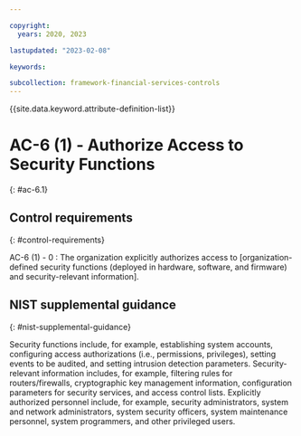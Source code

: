 ```yaml
---

copyright:
  years: 2020, 2023

lastupdated: "2023-02-08"

keywords:

subcollection: framework-financial-services-controls
---
```


{{site.data.keyword.attribute-definition-list}}

               
# AC-6 (1) - Authorize Access to Security Functions
{: #ac-6.1}

## Control requirements
{: #control-requirements}

AC-6 (1) - 0
    : The organization explicitly authorizes access to [organization-defined security functions (deployed in hardware, software, and firmware) and security-relevant information].

## NIST supplemental guidance
{: #nist-supplemental-guidance}

Security functions include, for example, establishing system accounts, configuring access authorizations (i.e., permissions, privileges), setting events to be audited, and setting intrusion detection parameters. Security-relevant information includes, for example, filtering rules for routers/firewalls, cryptographic key management information, configuration parameters for security services, and access control lists. Explicitly authorized personnel include, for example, security administrators, system and network administrators, system security officers, system maintenance personnel, system programmers, and other privileged users.






